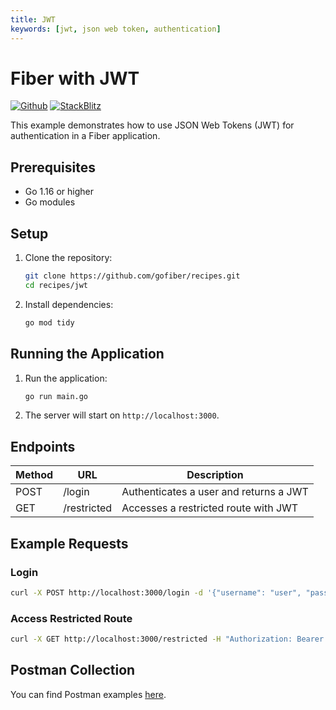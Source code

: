```yaml
---
title: JWT
keywords: [jwt, json web token, authentication]
---
```


# Fiber with JWT

[![Github](https://img.shields.io/static/v1?label=&message=Github&color=2ea44f&style=for-the-badge&logo=github)](https://github.com/gofiber/recipes/tree/master/jwt) [![StackBlitz](https://img.shields.io/static/v1?label=&message=StackBlitz&color=2ea44f&style=for-the-badge&logo=StackBlitz)](https://stackblitz.com/github/gofiber/recipes/tree/master/jwt)

This example demonstrates how to use JSON Web Tokens (JWT) for authentication in a Fiber application.

## Prerequisites

- Go 1.16 or higher
- Go modules

## Setup

1. Clone the repository:
    ```sh
    git clone https://github.com/gofiber/recipes.git
    cd recipes/jwt
    ```

2. Install dependencies:
    ```sh
    go mod tidy
    ```

## Running the Application

1. Run the application:
    ```sh
    go run main.go
    ```

2. The server will start on `http://localhost:3000`.

## Endpoints

| Method | URL           | Description                |
| ------ | ------------- | -------------------------- |
| POST   | /login        | Authenticates a user and returns a JWT |
| GET    | /restricted   | Accesses a restricted route with JWT   |

## Example Requests

### Login
```sh
curl -X POST http://localhost:3000/login -d '{"username": "user", "password": "pass"}' -H "Content-Type: application/json"
```

### Access Restricted Route
```sh
curl -X GET http://localhost:3000/restricted -H "Authorization: Bearer <your_jwt_token>"
```

## Postman Collection

You can find Postman examples [here](https://www.getpostman.com/collections/0e83876e0f2a0c8ecd70).
